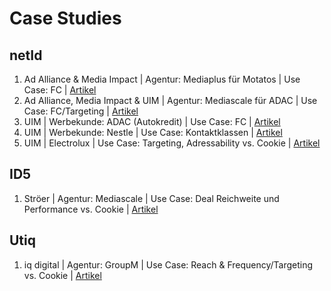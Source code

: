 # Case Studies
## netId
1. Ad Alliance & Media Impact | Agentur: Mediaplus für Motatos | Use Case: FC | <a href="https://www.presseportal.de/pm/129273/5329523">Artikel</a>
2. Ad Alliance, Media Impact & UIM | Agentur: Mediascale für ADAC | Use Case: FC/Targeting | <a href="https://www.mediascale.com/de/press/netid-adac.html">Artikel</a> 
3. UIM | Werbekunde: ADAC (Autokredit) | Use Case: FC | <a href="https://enid.foundation/netid-belegt-wirksamkeit-als-identity-loesung-fuer-post-cookie-aera/">Artikel</a>
4. UIM | Werbekunde: Nestle | Use Case: Kontaktklassen | <a href="https://www.united-internet-media.de/de/showroom/bestcases/branding/nestle/">Artikel</a>
5. UIM | Electrolux | Use Case: Targeting, Adressability vs. Cookie | <a href="http://go.xandr.com/rs/204-KZG-685/images/XDR-2794-NetID-Test-Case-Study-BL-C2a-1.pdf">Artikel</a>

## ID5
1. Ströer | Agentur: Mediascale | Use Case: Deal Reichweite und Performance vs. Cookie | <a href="https://osdatasolutions.de/2022/05/09/case-study-os-ds-stroeer-und-virtual-minds-testen-id5-gemeinsam-mit-mediascale/">Artikel</a> 
  
## Utiq
1. iq digital | Agentur: GroupM | Use Case: Reach & Frequency/Targeting vs. Cookie | <a href="https://www.iqdigital.de/News-und-Cases/Presse/Presseinformation-Erste-Data-Only-Kampagne-von-Utiq_GroupM-und-iq-digital-steigern-Performance/">Artikel</a>

